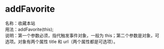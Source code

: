 addFavorite
====
名称：收藏本站<br/>
用法：addFavorite(this);<br/>
说明：第一个参数必须，指代触发事件对象，一般为 this；第二个参数是对象，可选项。对象有两个属性 title 和 url（两个属性都是可选项）。